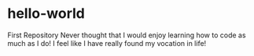 # hello-world
First Repository
Never thought that I would enjoy learning how to code as much as I do! I feel like I have really found my vocation in life!
